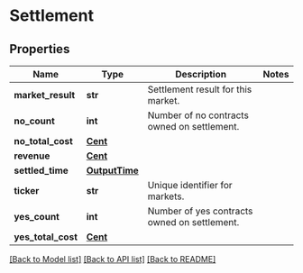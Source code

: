 # Settlement

## Properties
Name | Type | Description | Notes
------------ | ------------- | ------------- | -------------
**market_result** | **str** | Settlement result for this market. | 
**no_count** | **int** | Number of no contracts owned on settlement. | 
**no_total_cost** | [**Cent**](Cent.md) |  | 
**revenue** | [**Cent**](Cent.md) |  | 
**settled_time** | [**OutputTime**](OutputTime.md) |  | 
**ticker** | **str** | Unique identifier for markets. | 
**yes_count** | **int** | Number of yes contracts owned on settlement. | 
**yes_total_cost** | [**Cent**](Cent.md) |  | 

[[Back to Model list]](../README.md#documentation-for-models) [[Back to API list]](../README.md#documentation-for-api-endpoints) [[Back to README]](../README.md)


